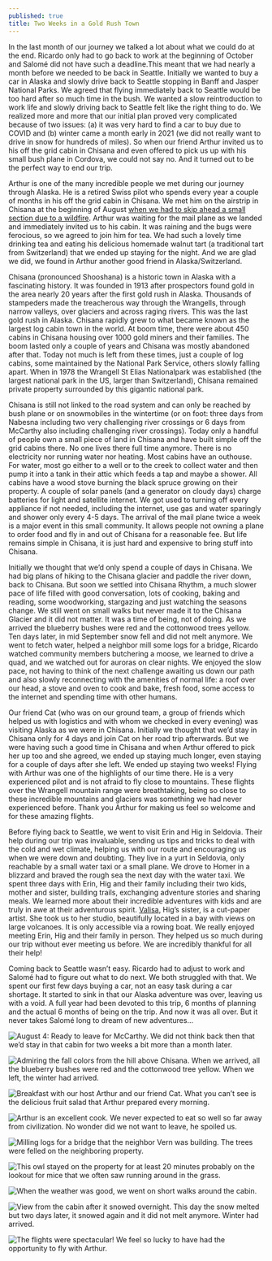 ```yaml
---
published: true
title: Two Weeks in a Gold Rush Town
---
```

In the last month of our journey we talked a lot about what we could do at the end. Ricardo only had to go back to work at the beginning of October and Salomé did not have such a deadline.This meant that we had nearly a month before we needed to be back in Seattle. Initially we wanted to buy a car in Alaska and slowly drive back to Seattle stopping in Banff and Jasper National Parks. We agreed that flying immediately back to Seattle would be too hard after so much time in the bush. We wanted a slow reintroduction to work life and slowly driving back to Seattle felt like the right thing to do. We realized more and more that our initial plan proved very complicated because of two issues: (a) it was very hard to find a car to buy due to COVID and (b) winter came a month early in 2021 (we did not really want to drive in snow for hundreds of miles). So when our friend Arthur invited us to his off the grid cabin in Chisana and even offered to pick us up with his small bush plane in Cordova, we could not say no. And it turned out to be the perfect way to end our trip.

Arthur is one of the many incredible people we met during our journey through Alaska. He is a retired Swiss pilot who spends every year a couple of months in his off the grid cabin in Chisana. We met him on the airstrip in Chisana at the beginning of August [when we had to skip ahead a small section due to a wildfire](http://north2arctic.com/mccarthy/). Arthur was waiting for the mail plane as we landed and immediately invited us to his cabin. It was raining and the bugs were ferocious, so we agreed to join him for tea. We had such a lovely time drinking tea and eating his delicious homemade walnut tart (a traditional tart from Switzerland) that we ended up staying for the night. And we are glad we did, we found in Arthur another good friend in Alaska/Switzerland.

Chisana (pronounced Shooshana) is a historic town in Alaska with a fascinating history. It was founded in 1913 after prospectors found gold in the area nearly 20 years after the first gold rush in Alaska. Thousands of stampeders made the treacherous way through the Wrangells, through narrow valleys, over glaciers and across raging rivers. This was the last gold rush in Alaska. Chisana rapidly grew to what became known as the largest log cabin town in the world. At boom time, there were about 450 cabins in Chisana housing over 1000 gold miners and their families. The boom lasted only a couple of years and Chisana was mostly abandoned after that. Today not much is left from these times, just a couple of log cabins, some maintained by the National Park Service, others slowly falling apart. When in 1978 the Wrangell St Elias Nationalpark was established (the largest national park in the US, larger than Switzerland), Chisana remained private property surrounded by this gigantic national park.

Chisana is still not linked to the road system and can only be reached by bush plane or on snowmobiles in the wintertime (or on foot: three days from Nabesna including two very challenging river crossings or 6 days from McCarthy also including challenging river crossings). Today only a handful of people own a small piece of land in Chisana and have built simple off the grid cabins there. No one lives there full time anymore. There is no electricity nor running water nor heating. Most cabins have an outhouse. For water, most go either to a well or to the creek to collect water and then pump it into a tank in their attic which feeds a tap and maybe a shower. All cabins have a wood stove burning the black spruce growing on their property. A couple of solar panels (and a generator on cloudy days) charge batteries for light and satellite internet. We got used to turning off every appliance if not needed, including the internet, use gas and water sparingly and shower only every 4-5 days. The arrival of the mail plane twice a week is a major event in this small community. It allows people not owning a plane to order food and fly in and out of Chisana for a reasonable fee. But life remains simple in Chisana, it is just hard and expensive to bring stuff into Chisana.

Initially we thought that we’d only spend a couple of days in Chisana. We had big plans of hiking to the Chisana glacier and paddle the river down, back to Chisana. But soon we settled into Chisana Rhythm, a much slower pace of life filled with good conversation, lots of cooking, baking and reading, some woodworking, stargazing and just watching the seasons change. We still went on small walks but never made it to the Chisana Glacier and it did not matter. It was a time of being, not of doing. As we arrived the blueberry bushes were red and the cottonwood trees yellow. Ten days later, in mid September snow fell and did not melt anymore. We went to fetch water, helped a neighbor mill some logs for a bridge, Ricardo watched community members butchering a moose, we learned to drive a quad, and we watched out for auroras on clear nights. We enjoyed the slow pace, not having to think of the next challenge awaiting us down our path and also slowly reconnecting with the amenities of normal life: a roof over our head, a stove and oven to cook and bake, fresh food, some access to the internet and spending time with other humans. 

Our friend Cat (who was on our ground team, a group of friends which helped us with logistics and with whom we checked in every evening) was visiting Alaska as we were in Chisana. Initially we thought that we’d stay in Chisana only for 4 days and join Cat on her road trip afterwards. But we were having such a good time in Chisana and when Arthur offered to pick her up too and she agreed, we ended up staying much longer, even staying for a couple of days after she left. We ended up staying two weeks! Flying with Arthur was one of the highlights of our time there. He is a very experienced pilot and is not afraid to fly close to mountains. These flights over the Wrangell mountain range were breathtaking, being so close to these incredible mountains and glaciers was something we had never experienced before. Thank you Arthur for making us feel so welcome and for these amazing flights. 

Before flying back to Seattle, we went to visit Erin and Hig in Seldovia. Their help during our trip was invaluable, sending us tips and tricks to deal with the cold and wet climate, helping us with our route and encouraging us when we were down and doubting. They live in a yurt in Seldovia, only reachable by a small water taxi or a small plane. We drove to Homer in a blizzard and braved the rough sea the next day with the water taxi. We spent three days with Erin, Hig and their family including their two kids, mother and sister, building trails, exchanging adventure stories and sharing meals. We learned more about their incredible adventures with kids and are truly in awe at their adventurous spirit. [Valisa](https://www.youtube.com/watch?v=qe1by13oDT4), Hig’s sister, is a cut-paper artist. She took us to her studio, beautifully located in a bay with views on large volcanoes. It is only accessible via a rowing boat. We really enjoyed meeting Erin, Hig and their family in person. They helped us so much during our trip without ever meeting us before. We are incredibly thankful for all their help!

Coming back to Seattle wasn’t easy. Ricardo had to adjust to work and Salomé had to figure out what to do next. We both struggled with that. We spent our first few days buying a car, not an easy task during a car shortage. It started to sink in that our Alaska adventure was over, leaving us with a void. A full year had been devoted to this trip, 6 months of planning and the actual 6 months of being on the trip. And now it was all over. But it never takes Salomé long to dream of new adventures… 

![August 4: Ready to leave for McCarthy. We did not think back then that we’d stay in that cabin for two weeks a bit more than a month later.]({{site.baseurl}}/assets/images/2022-02-01/August.jpg)

![Admiring the fall colors from the hill above Chisana. When we arrived, all the blueberry bushes were red and the cottonwood tree yellow. When we left, the winter had arrived.]({{site.baseurl}}/assets/images/2022-02-01/FallColors.JPG)

![Breakfast with our host Arthur and our friend Cat. What you can’t see is the delicious fruit salad that Arthur prepared every morning.]({{site.baseurl}}/assets/images/2022-02-01/breakfast.jpg)

![Arthur is an excellent cook. We never expected to eat so well so far away from civilization. No wonder did we not want to leave, he spoiled us.]({{site.baseurl}}/assets/images/2022-02-01/SalmonStarter.jpg)

![Milling logs for a bridge that the neighbor Vern was building. The trees were felled on the neighboring property.]({{site.baseurl}}/assets/images/2022-02-01/Woodworking.jpg)

![This owl stayed on the property for at least 20 minutes probably on the lookout for mice that we often saw running around in the grass.]({{site.baseurl}}/assets/images/2022-02-01/Owl.JPG)

![When the weather was good, we went on short walks around the cabin.]({{site.baseurl}}/assets/images/2022-02-01/walk.jpg)

![View from the cabin after it snowed overnight. This day the snow melted but two days later, it snowed again and it did not melt anymore. Winter had arrived. ]({{site.baseurl}}/assets/images/2022-02-01/snow.jpg)

![The flights were spectacular! We feel so lucky to have had the opportunity to fly with Arthur.]({{site.baseurl}}/assets/images/2022-02-01/ViewFlight.JPG)
